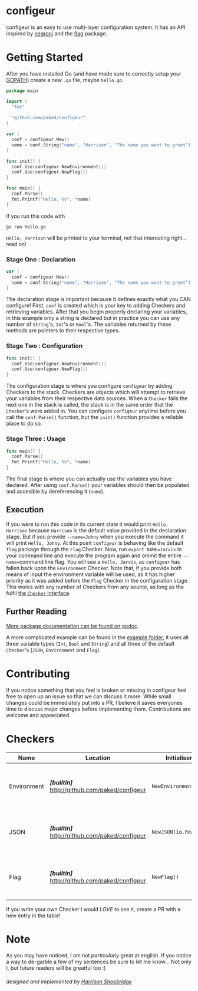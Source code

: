 # configeur
configeur is an easy to use multi-layer configuration system. It has an API inspired by [negroni](http://godoc.org/github.com/codegangsta/negroni) and the [flag](http://godoc.org/flag) package.

# Getting Started
After you have installed Go (and have made sure to correctly setup your [GOPATH](http://golang.org/doc/code.html#GOPATH)) create a new `.go` file, maybe `hello.go`.
```go
package main

import (
  "fmt"
  
  "github.com/paked/configeur"
)

var (
  conf = configeur.New()
  name = conf.String("name", "Harrison", "The name you want to greet")
)

func init() {
  conf.Use(configeur.NewEnvironment())
  conf.Use(configeur.NewFlag())
}

func main() {
  conf.Parse()
  fmt.Printf("Hello, %v", *name)
}
```
If you run this code with
```
go run hello.go
```
`Hello, Harrison` will be printed to your terminal, not that interesting right... read on!

### Stage One : Declaration
```go
var (
  conf = configeur.New()
  name = conf.String("name", "Harrison", "The name you want to greet")
)
```
The declaration stage is important because it defines exactly what you CAN configure! First, `conf` is created which is your key to adding Checkers and retrieving variables. After that you begin properly declaring your variables, in this example only a string is declared but in practice you can use any number of `String`'s, `Int`'s or `Bool`'s. The variables returned by these methods are pointers to their respective types.

### Stage Two : Configuration
```go
func init() {
  conf.Use(configeur.NewEnvironment())
  conf.Use(configeur.NewFlag())
}
```
The configuration stage is where you configure `configeur` by adding Checkers to the stack. Checkers are objects which will attempt to retrieve your variables from their respective data sources. When a `Checker` fails the next one in the stack is called, the stack is in the same order that the `Checker`'s were added in. You can configure `configeur` anytime before you call the `conf.Parse()` function, but the `init()` function provides a reliable place to do so.

### Stage Three : Usage
```go
func main() {
  conf.Parse()
  fmt.Printf("Hello, %v", *name)
}
```
The final stage is where you can actually use the variables you have declared. After using `conf.Parse()` your variables should then be populated and accesible by dereferencing it (`name`).

## Execution
If you were to run this code in its current state it would print `Hello, Harrison` because `Harrison` is the default value provided in the declaration stage. But if you provide `--name=Johny` when you execute the command it will print `Hello, Johny`. At this point `configeur` is behaving like the default `flag` package through the `Flag` Checker. Now, run `export NAME=Jarvis` in your command line and execute the program again and ommit the entire `--name=`command line flag. You will see a `Hello, Jarvis`, as `configeur` has fallen back upon the `Environment` Checker. Note that, if you provide both means of input the environment variable will be used, as it has higher priority as it was added before the `Flag` Checker in the configuration stage. This works with any number of Checkers from any source, as long as the fulfil [the `Checker` interface](http://godoc.org/github.com/paked/configeur#Checker).

## Further Reading
[More package documentation can be found on godoc](http://godoc.org/pkg/github.com/paked/configeur).

A more complicated example can be found in the [example folder](http://github.com/paked/configeur/blob/master/example/), it uses all three variable types (`Int`, `Bool` and `String`) and all three of the default `Checker`'s (`JSON`, `Environment` and `Flag`).

# Contributing
If you notice something that you feel is broken or missing in configeur feel free to open up an issue so that we can discuss it more. While small changes could be immediately put into a PR, I believe it saves everyones time to discuss major changes before implementing them. Contributions are welcome and appreciated.

# Checkers
| Name | Location | Initialiser |Description|
|---|---|---|---|
|Environment| ***[builtin]*** http://github.com/paked/configeur |`NewEnvironment()` | Environment checks the os environment variables for values |
|JSON|***[builtin]*** http://github.com/paked/configeur |`NewJSON(io.Reader)`| Retrieves values from an `io.Reader` containing JSON |
|Flag|***[builtin]*** http://github.com/paked/configeur |`NewFlag()`| Retrieve flagged values from `os.Args` in a `--x=y` format|

If you write your own Checker I would *LOVE* to see it, create a PR with a new entry in the table!

# Note
As you may have noticed, I am not *particularly* great at english. If you notice a way to de-garble a few of my sentences be sure to let me know... Not only I, but future readers will be greatful too :)

###### designed and implemented by [Harrison Shoebridge](http://github.com/paked)
